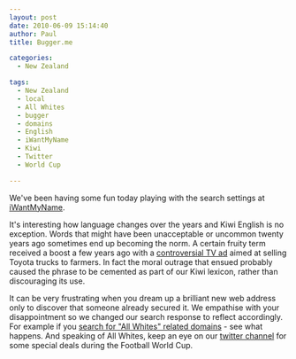 ```yaml
---
layout: post
date: 2010-06-09 15:14:40
author: Paul
title: Bugger.me

categories:
  - New Zealand

tags:
  - New Zealand
  - local
  - All Whites
  - bugger
  - domains
  - English
  - iWantMyName
  - Kiwi
  - Twitter
  - World Cup

---
```


We've been having some fun today playing with the search settings at [iWantMyName](https://iwantmyname.co.nz/). 

It's interesting how language changes over the years and Kiwi English is no exception. Words that might have been unacceptable or uncommon twenty years ago sometimes end up becoming the norm. A certain fruity term received a boost a few years ago with a [controversial TV ad](http://www.youtube.com/watch?v=0R1JOcl0VlA) aimed at selling Toyota trucks to farmers. In fact the moral outrage that ensued probably caused the phrase to be cemented as part of our Kiwi lexicon, rather than discouraging its use.

It can be very frustrating when you dream up a brilliant new web address
 only to discover that someone already secured it. We empathise with your
 disappointment so we changed our search response to reflect 
accordingly. For example if you [search for 
"All Whites" related domains](https://iwantmyname.co.nz/search?domain=allwhites) - see what happens. And speaking of All Whites, keep an eye on our [twitter channel](http://twitter.com/iwantmynamenz) for some special deals during the Football World Cup.
